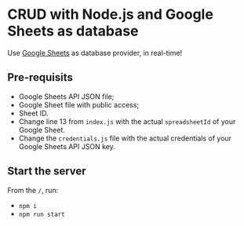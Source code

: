 # CRUD with Node.js and Google Sheets as database

Use [Google Sheets](https://sheets.google.com) as database provider, in real-time!

## Pre-requisits

* Google Sheets API JSON file;
* Google Sheet file with public access;
* Sheet ID.
* Change line 13 from `index.js` with the actual `spreadsheetId` of your Google Sheet.
* Change the `credentials.js` file with the actual credentials of your Google Sheets API JSON key.

## Start the server

From the `/`, run:

* `npm i`
* `npm run start`
